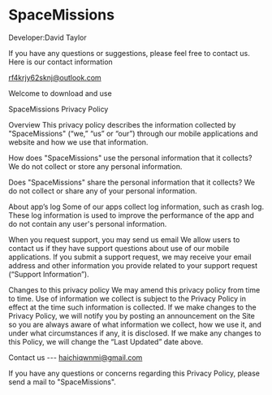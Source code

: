 

# SpaceMissions

Developer:David Taylor

If you have any questions or suggestions, please feel free to contact us. Here is our contact information 

rf4krjy62sknj@outlook.com 


Welcome to download and use



SpaceMissions Privacy Policy

Overview
This privacy policy describes the information collected by "SpaceMissions" (“we,” “us” or “our”) through our mobile applications and website and how we use that information.


How does "SpaceMissions" use the personal information that it collects?
We do not collect or store any personal information.


Does "SpaceMissions" share the personal information that it collects?
We do not collect or share any of your personal information.


About app’s log
Some of our apps collect log information, such as crash log. These log information is used to improve the performance of the app and do not contain any user's personal information.

When you request support, you may send us email
We allow users to contact us if they have support questions about use of our mobile applications. If you submit a support request, we may receive your email address and other information you provide related to your support request (“Support Information”).


Changes to this privacy policy
We may amend this privacy policy from time to time. Use of information we collect is subject to the Privacy Policy in effect at the time such information is collected. If we make changes to the Privacy Policy, we will notify you by posting an announcement on the Site so you are always aware of what information we collect, how we use it, and under what circumstances if any, it is disclosed. If we make any changes to this Policy, we will change the “Last Updated” date above.


Contact us ---  haichiqwnmi@gmail.com


If you have any questions or concerns regarding this Privacy Policy, please send a mail to "SpaceMissions".
